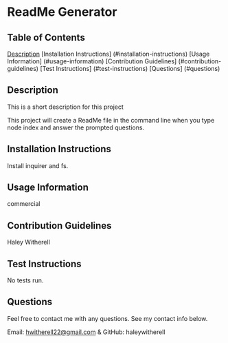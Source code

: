 # ReadMe Generator

## Table of Contents 
[Description](#description)
[Installation Instructions] (#installation-instructions)
[Usage Information] (#usage-information)
[Contribution Guidelines] (#contribution-guidelines)
[Test Instructions] (#test-instructions)
[Questions] (#questions)

## Description

This is a short description for this project

This project will create a ReadMe file in the command line when you type node index and answer the prompted questions.

## Installation Instructions

Install inquirer and fs.

## Usage Information

commercial

## Contribution Guidelines

Haley Witherell

## Test Instructions

No tests run.

## Questions

Feel free to contact me with any questions. See my contact info below.

Email: hwitherell22@gmail.com & GitHub: haleywitherell 